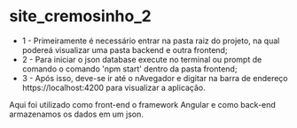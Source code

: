 # site_cremosinho_2
- 1 - Primeiramente é necessário entrar na pasta raiz do projeto, na qual podereá visualizar uma pasta backend e outra frontend;
- 2 - Para iniciar o json database execute no terminal ou prompt de comando o comando 'npm start' dentro da pasta frontend;
- 3 - Após isso, deve-se ir até o nAvegador e digitar na barra de endereço https://localhost:4200 para visualizar a aplicação.

Aqui foi utilizado como front-end o framework Angular e como back-end armazenamos os dados em um json.
